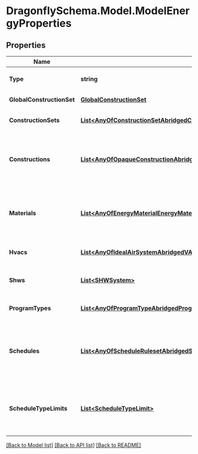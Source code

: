 
# DragonflySchema.Model.ModelEnergyProperties

## Properties

Name | Type | Description | Notes
------------ | ------------- | ------------- | -------------
**Type** | **string** |  | [optional] [readonly] [default to "ModelEnergyProperties"]
**GlobalConstructionSet** | [**GlobalConstructionSet**](GlobalConstructionSet.md) | Global Energy construction set. | [optional] [readonly] 
**ConstructionSets** | [**List&lt;AnyOfConstructionSetAbridgedConstructionSet&gt;**](AnyOfConstructionSetAbridgedConstructionSet.md) | List of all ConstructionSets in the Model. | [optional] 
**Constructions** | [**List&lt;AnyOfOpaqueConstructionAbridgedWindowConstructionAbridgedShadeConstructionAirBoundaryConstructionAbridgedOpaqueConstructionWindowConstructionAirBoundaryConstruction&gt;**](AnyOfOpaqueConstructionAbridgedWindowConstructionAbridgedShadeConstructionAirBoundaryConstructionAbridgedOpaqueConstructionWindowConstructionAirBoundaryConstruction.md) | A list of all unique constructions in the model. This includes constructions across all the Model construction_sets. | [optional] 
**Materials** | [**List&lt;AnyOfEnergyMaterialEnergyMaterialNoMassEnergyMaterialVegetationEnergyWindowMaterialGlazingEnergyWindowMaterialSimpleGlazSysEnergyWindowMaterialGasEnergyWindowMaterialGasMixtureEnergyWindowMaterialGasCustomEnergyWindowMaterialBlindEnergyWindowMaterialShade&gt;**](AnyOfEnergyMaterialEnergyMaterialNoMassEnergyMaterialVegetationEnergyWindowMaterialGlazingEnergyWindowMaterialSimpleGlazSysEnergyWindowMaterialGasEnergyWindowMaterialGasMixtureEnergyWindowMaterialGasCustomEnergyWindowMaterialBlindEnergyWindowMaterialShade.md) | A list of all unique materials in the model. This includes materials needed to make the Model constructions. | [optional] 
**Hvacs** | [**List&lt;AnyOfIdealAirSystemAbridgedVAVPVAVPSZPTACForcedAirFurnaceFCUwithDOASAbridgedWSHPwithDOASAbridgedVRFwithDOASAbridgedRadiantwithDOASAbridgedFCUWSHPVRFBaseboardEvaporativeCoolerResidentialWindowACGasUnitHeaterRadiant&gt;**](AnyOfIdealAirSystemAbridgedVAVPVAVPSZPTACForcedAirFurnaceFCUwithDOASAbridgedWSHPwithDOASAbridgedVRFwithDOASAbridgedRadiantwithDOASAbridgedFCUWSHPVRFBaseboardEvaporativeCoolerResidentialWindowACGasUnitHeaterRadiant.md) | List of all HVAC systems in the Model. | [optional] 
**Shws** | [**List&lt;SHWSystem&gt;**](SHWSystem.md) | List of all Service Hot Water (SHW) systems in the Model. | [optional] 
**ProgramTypes** | [**List&lt;AnyOfProgramTypeAbridgedProgramType&gt;**](AnyOfProgramTypeAbridgedProgramType.md) | List of all ProgramTypes in the Model. | [optional] 
**Schedules** | [**List&lt;AnyOfScheduleRulesetAbridgedScheduleFixedIntervalAbridgedScheduleRulesetScheduleFixedInterval&gt;**](AnyOfScheduleRulesetAbridgedScheduleFixedIntervalAbridgedScheduleRulesetScheduleFixedInterval.md) | A list of all unique schedules in the model. This includes schedules across all HVAC systems, ProgramTypes and ContextShades. | [optional] 
**ScheduleTypeLimits** | [**List&lt;ScheduleTypeLimit&gt;**](ScheduleTypeLimit.md) | A list of all unique ScheduleTypeLimits in the model. This all ScheduleTypeLimits needed to make the Model schedules. | [optional] 

[[Back to Model list]](../README.md#documentation-for-models)
[[Back to API list]](../README.md#documentation-for-api-endpoints)
[[Back to README]](../README.md)

